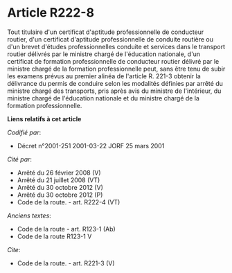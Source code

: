 # Article R222-8

Tout titulaire d'un certificat d'aptitude professionnelle de conducteur routier, d'un certificat d'aptitude professionnelle
de conduite routière ou d'un brevet d'études professionnelles conduite et services dans le transport routier délivrés par le
ministre chargé de l'éducation nationale, d'un certificat de formation professionnelle de conducteur routier délivré par le
ministre chargé de la formation professionnelle peut, sans être tenu de subir les examens prévus au premier alinéa de
l'article R. 221-3 obtenir la délivrance du permis de conduire selon les modalités définies par arrêté du ministre chargé des
transports, pris après avis du ministre de l'intérieur, du ministre chargé de l'éducation nationale et du ministre chargé de
la formation professionnelle.

**Liens relatifs à cet article**

_Codifié par_:

  - Décret n°2001-251 2001-03-22 JORF 25 mars 2001

_Cité par_:

  - Arrêté du 26 février 2008 (V)
  - Arrêté du 21 juillet 2008 (VT)
  - Arrêté du 30 octobre 2012 (V)
  - Arrêté du 30 octobre 2012 (P)
  - Code de la route. - art. R222-4 (VT)

_Anciens textes_:

  - Code de la route - art. R123-1 (Ab)
  - Code de la route R123-1 V

_Cite_:

  - Code de la route. - art. R221-3 (V)
